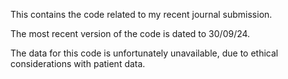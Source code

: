 This contains the code related to my recent journal submission.

The most recent version of the code is dated to 30/09/24.

The data for this code is unfortunately unavailable, due to ethical considerations with patient data. 

